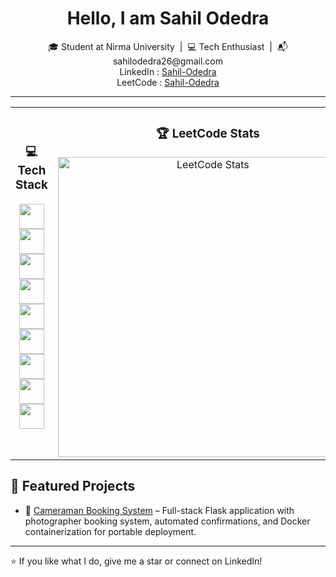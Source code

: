 <h1 align="center">Hello, I am Sahil Odedra</h1>

<p align="center">
  🎓 Student at Nirma University &nbsp;|&nbsp; 💻 Tech Enthusiast &nbsp;|&nbsp; 📬 sahilodedra26@gmail.com
  <br>
  LinkedIn : <a href="https://www.linkedin.com/in/sahil-odedra">Sahil-Odedra</a>
  <br>
  LeetCode : <a href="https://leetcode.com/u/Sahil-Odedra">Sahil-Odedra</a>
</p>


---

<table align="center">
  <tr>
    <!-- Tech Stack Section -->
    <td align="center" width="350px">
      <h3>💻 Tech Stack</h3>
      <p align="center">
        <img src="https://skillicons.dev/icons?i=cpp" width="40" />
        <img src="https://skillicons.dev/icons?i=python" width="40" />
        <img src="https://skillicons.dev/icons?i=java" width="40" />
        <br>
        <img src="https://skillicons.dev/icons?i=nodejs" width="40" />
        <img src="https://skillicons.dev/icons?i=html" width="40" />
        <img src="https://skillicons.dev/icons?i=css" width="40" />
        <br>
        <img src="https://skillicons.dev/icons?i=php" width="40" />
        <img src="https://skillicons.dev/icons?i=mongodb" width="40" />
        <img src="https://skillicons.dev/icons?i=mysql" width="40" />
      </p>
    </td>
    <td align="center" width="400px">
      <h3>🏆 LeetCode Stats</h3>
      <img
        src="https://leetcard.jacoblin.cool/Sahil-Odedra?theme=dark&font=baloo" 
        alt="LeetCode Stats"
        width="480px"
      />
    </td>
  </tr>
</table>

## 🚀 Featured Projects

- 🔗 [Cameraman Booking System](https://github.com/Sahil-Odedra/Cameraman-booking) – Full-stack Flask application with photographer booking system, automated confirmations, and Docker containerization for portable deployment.

---

⭐️ If you like what I do, give me a star or connect on LinkedIn!
